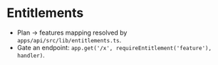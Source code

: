 # Entitlements
- Plan → features mapping resolved by `apps/api/src/lib/entitlements.ts`.
- Gate an endpoint: `app.get('/x', requireEntitlement('feature'), handler)`.

